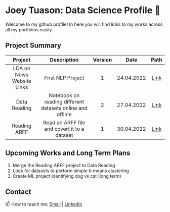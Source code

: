 # Joey Tuason: Data Science Profile 👋

Welcome to my github profile! In here you will find links to my works across all my portfolios easily.

## Project Summary
| Project | Description | Version | Date | Path |
| :---: | :---: | :---: | :---: | :---: |
| LDA on News Website Links | First NLP Project | 1 | 24.04.2022 | [Link](https://github.com/joeytuason83/joeytuason.github.io/blob/0787bcb38665ace91dae958de081eb568b8b2338/Machine%20Learning/LDA%20Topic%20Modelling%20on%20News%20Pages_FINAL.ipynb) |
| Data Reading  | Notebook on reading different datasets online and offline | 2 | 27.04.2022 | [Link](https://github.com/joeytuason83/joeytuason83.github.io/blob/9d899ae8acb82b75a68ed409f8ae00214ec28546/Scripts/Loading%20Datasets%20(Data%20Mining%20Week%202).ipynb) |
| Reading ARFF | Read an ARFF file and covert it to a dataset | 1 | 30.04.2022 | [Link](https://github.com/joeytuason83/joeytuason83.github.io/blob/8e498beca63a55de43a6a5310127fb22d647061f/Machine%20Learning/Loading%20the%20Airline%20Dataset%20from%20OpenML.ipynb)

## Upcoming Works and Long Term Plans
1. Merge the Reading ARFF project to Data Reading
2. Look for datasets to perform simple k-means clustering
3. Create ML project identifying dog vs cat (long term)

## Contact

📫 How to reach me: [Email](mailto:joeytuason@gmail.com) | [Linkedin](www.linkedin.com/in/jose-mari-tuason-a0538820)

<!--
**joeytuason83/joeytuason83** is a ✨ _special_ ✨ repository because its `README.md` (this file) appears on your GitHub profile.

Here are some ideas to get you started:

- 🔭 I’m currently working on ...
- 🌱 I’m currently learning ...
- 👯 I’m looking to collaborate on ...
- 🤔 I’m looking for help with ...
- 💬 Ask me about ...
- 📫 How to reach me: ...
- 😄 Pronouns: ...
- ⚡ Fun fact: ...
-->
